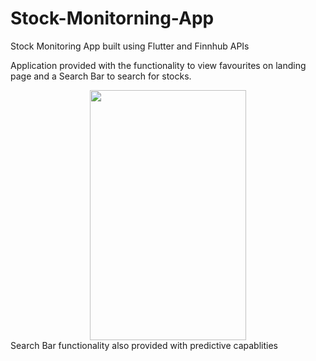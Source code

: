 # Stock-Monitorning-App
Stock Monitoring App built using Flutter and Finnhub APIs

Application provided with the functionality to view favourites on landing page and a Search Bar to search for stocks.
<div align="center">
  <img src="https://i.imgur.com/JKMzjzR.png" width=250px height=400px>
</div>
Search Bar functionality also provided with predictive capablities
